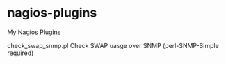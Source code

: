 nagios-plugins
==============

My Nagios Plugins

check_swap_snmp.pl
  Check SWAP uasge over SNMP (perl-SNMP-Simple required)
